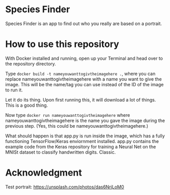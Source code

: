 # Species Finder

Species Finder is an app to find out who you really are based on a portrait.

# How to use this repository

With Docker installed and running, open up your Terminal and head over to the repository directory.

Type `docker build -t nameyouwanttogivtheimagehere .`, where you can replace nameyouwanttogivtheimagehere with a name you want to give the image. This will be the name/tag you can use instead of the ID of the image to run it.

Let it do its thing. Upon first running this, it will download a lot of things. This is a good thing.

Now type `docker run nameyouwanttogivtheimagehere` where nameyouwanttogivtheimagehere is the name you gave the image during the previous step. (Yes, this could be nameyouwanttogivtheimagehere.)

What should happen is that app.py is run inside the image, which has a fully functioning TensorFlow/Keras enviornment installed. app.py contains the example code from the Keras repository for training a Neural Net on the MNISt dataset to classify handwritten digits. Classic.

# Acknowledgment

Test portrait: https://unsplash.com/photos/das6NrjLoM0
